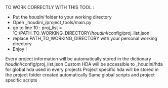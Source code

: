 TO WORK CORRECTLY WITH THIS TOOL :

- Put the _houdini_ folder to your working directory
- Open \_houdini_/project_tools/main.py
- go to line 10 : proj_list = 'C:/PATH_TO_WORKING_DIRECTORY/_houdini_/config/proj_list.json'
- replace PATH_TO_WORKING_DIRECTORY with your personal working directory
- Enjoy !


Every project information will be automatically stored in the dictionary _houdini_/config/proj_list.json
Custom HDA will be accessible to _houdini/hda for global hda used in every projects
Project specific hda will be stored in the project folder created automatically
Same global scripts and project specific scripts
